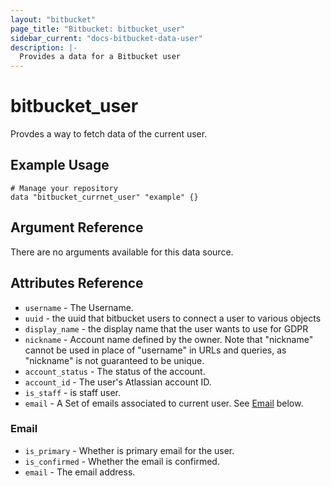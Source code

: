 ```yaml
---
layout: "bitbucket"
page_title: "Bitbucket: bitbucket_user"
sidebar_current: "docs-bitbucket-data-user"
description: |-
  Provides a data for a Bitbucket user
---
```


# bitbucket\_user

Provdes a way to fetch data of the current user.

## Example Usage

```hcl
# Manage your repository
data "bitbucket_currnet_user" "example" {}
```

## Argument Reference

There are no arguments available for this data source.

## Attributes Reference

* `username` - The Username.
* `uuid` - the uuid that bitbucket users to connect a user to various objects
* `display_name` - the display name that the user wants to use for GDPR
* `nickname` - Account name defined by the owner. Note that "nickname" cannot be used in place of "username" in URLs and queries, as "nickname" is not guaranteed to be unique.
* `account_status` - The status of the account.
* `account_id` - The user's Atlassian account ID.
* `is_staff` - is staff user.
* `email` - A Set of emails associated to current user. See [Email](#email) below.

### Email

* `is_primary` - Whether is primary email for the user.
* `is_confirmed` - Whether the email is confirmed.
* `email` - The email address.
